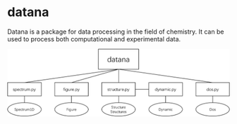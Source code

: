 # datana  

Datana is a package for data processing in the field of chemistry. 
It can be used to process both computational and experimental data.

![image](/figure/datana.png)
